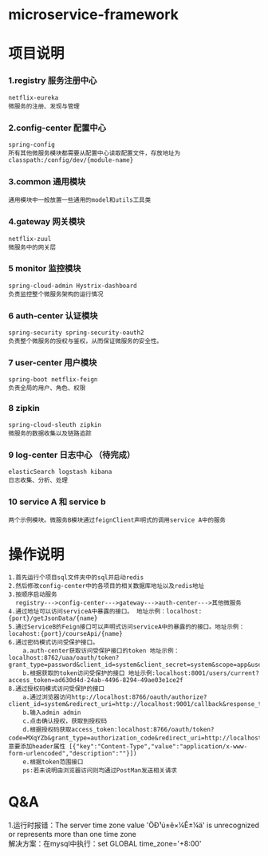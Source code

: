 # microservice-framework
项目说明
===
### 1.registry 服务注册中心 
    netflix-eureka
    微服务的注册、发现与管理
### 2.config-center 配置中心 
    spring-config
    所有其他微服务模块都需要从配置中心读取配置文件，存放地址为classpath:/config/dev/{module-name}
### 3.common 通用模块 
    通用模块中一般放置一些通用的model和utils工具类
### 4.gateway 网关模块 
    netflix-zuul
    微服务中的网关层
### 5 monitor 监控模块 
    spring-cloud-admin Hystrix-dashboard
    负责监控整个微服务架构的运行情况
### 6 auth-center 认证模块 
    spring-security spring-security-oauth2
    负责整个微服务的授权与鉴权，从而保证微服务的安全性。
### 7 user-center 用户模块 
    spring-boot netflix-feign
    负责全局的用户、角色、权限
### 8 zipkin  
    spring-cloud-sleuth zipkin
    微服务的数据收集以及链路追踪
### 9 log-center 日志中心 （待完成）
    elasticSearch logstash kibana
    日志收集、分析、处理

### 10 service A 和 service b
    两个示例模块。微服务B模块通过feignClient声明式的调用service A中的服务

操作说明
===
    1.首先运行个项目sql文件夹中的sql并启动redis
    2.然后修改config-center中的各项目的相关数据库地址以及redis地址
    3.按顺序启动服务
      registry--->config-center--->gateway--->auth-center--->其他微服务
    4.通过地址可以访问serviceA中暴露的接口。 地址示例：localhost:{port}/getJsonData/{name}
    5.通过ServiceB的Feign接口可以声明式访问serviceA中的暴露的的接口。地址示例：locahost:{port}/courseApi/{name}
    6.通过密码模式访问受保护接口。
        a.auth-center获取访问受保护接口的token 地址示例：localhost:8762/uaa/oauth/token?grant_type=password&client_id=system&client_secret=system&scope=app&username=admin&password=admin
        b.根据获取的token访问受保护的接口 地址示例:localhost:8001/users/current?access_token=ad630d4d-24ab-4496-8294-49ae03e1ce2f
    8.通过授权码模式访问受保护的接口
        a.通过浏览器访问http://localhost:8766/oauth/authorize?client_id=system&redirect_uri=http://localhost:9001/callback&response_type=code&scope=app
        b.输入admin admin
        c.点击确认授权，获取到授权码
        d.根据授权码获取access_token:localhost:8766/oauth/token?code=MXqYZb&grant_type=authorization_code&redirect_uri=http://localhost:9001/callback&scope=app(注意要添加header属性 [{"key":"Content-Type","value":"application/x-www-form-urlencoded","description":""}])
        e.根据token范围接口
        ps:若未说明由浏览器访问则均通过PostMan发送相关请求
 
 Q&A
 ===
1.运行时报错：The server time zone value 'ÖÐ¹ú±ê×¼Ê±¼ä' is unrecognized or represents more than one time zone  
解决方案：在mysql中执行：set GLOBAL time_zone='+8:00'
